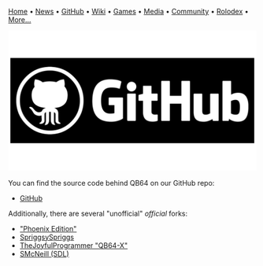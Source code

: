 [Home](https://qb64.com) • [News](news.md) • [GitHub](github.md) • [Wiki](wiki.md) • [Games](games.md) • [Media](media.md) • [Community](community.md) • [Rolodex](rolodex.md) • [More...](more.md)

![GitHub](images/github.png)

You can find the source code behind QB64 on our GitHub repo:

- [GitHub](https://github.com/QB64Official/qb64)

Additionally, there are several "unofficial" *official* forks:

- ["Phoenix Edition"](https://github.com/QB64-Phoenix-Edition/QB64pe/)
- [SpriggsySpriggs](https://github.com/SpriggsySpriggs/qb64)
- [TheJoyfulProgrammer "QB64-X"](github.com/TheJoyfulProgrammer/QB64-X)
- [SMcNeill (SDL)](github.com/SteveMcNeill/QB64-SDL)
